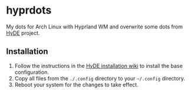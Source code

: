 # hyprdots
My dots for Arch Linux with Hyprland WM and overwrite some dots from [HyDE](https://github.com/prasanthrangan/hyprdots) project.

## Installation
1. Follow the instructions in the [HyDE installation wiki](https://github.com/prasanthrangan/hyprdots/wiki/Installation) to install the base configuration.
2. Copy all files from the `./.config` directory to your `~/.config` directory.
3. Reboot your system for the changes to take effect.